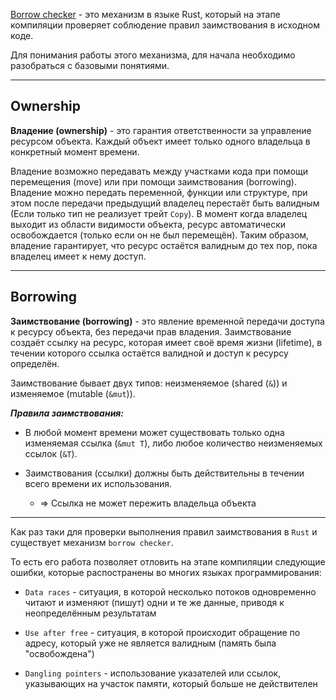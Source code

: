 
[Borrow checker](https://github.com/rust-lang/rust/blob/2e6eaceedeeda764056eb0e2134735793533770d/src/libcore/borrow.rs) - это механизм в языке Rust, который на этапе компиляции проверяет соблюдение правил заимствования в исходном коде.

Для понимания работы этого механизма, для начала необходимо разобраться с базовыми понятиями.

---
## Ownership 

**Владение (ownership)** - это гарантия ответственности за управление ресурсом объекта. Каждый объект имеет только одного владельца в конкретный момент времени.

Владение возможно передавать между участками кода при помощи перемещения (move) или при помощи заимствования (borrowing). Владение можно передать переменной, функции или структуре, при этом после передачи предыдущий владелец перестаёт быть валидным (Если только тип не реализует трейт `Copy`). В момент когда владелец выходит из области видимости объекта, ресурс автоматически освобождается (только если он не был перемещён). Таким образом, владение гарантирует, что ресурс остаётся валидным до тех пор, пока владелец имеет к нему доступ.


---
## Borrowing

**Заимствование (borrowing)** - это явление временной передачи доступа к ресурсу объекта, без передачи прав владения. Заимствование создаёт ссылку на ресурс, которая имеет своё время жизни (lifetime), в течении которого ссылка остаётся валидной и доступ к ресурсу определён.

Заимствование бывает двух типов: неизменяемое (shared (`&`)) и изменяемое (mutable (`&mut`)).

***Правила заимствования:***

- В любой момент времени может существовать только одна изменяемая ссылка (`&mut T`), либо любое количество неизменяемых ссылок (`&T`). 

- Заимствования (ссылки) должны быть действительны в течении всего времени их использования.
	- => Ссылка не может пережить владельца объекта 

---

Как раз таки для проверки выполнения правил заимствования в `Rust` и существует механизм `borrow checker`.

То есть его работа позволяет отловить на этапе компиляции следующие ошибки, которые распостранены во многих языках программирования:

- `Data races` - ситуация, в которой несколько потоков одновременно читают и изменяют (пишут) одни и те же данные, приводя к неопределённым результатам

- `Use after free` - ситуация, в которой происходит обращение по адресу, который уже не является валидным (память была "освобождена")

- `Dangling pointers` - использование указателей или ссылок, указывающих на участок памяти, который больше не действителен


